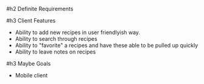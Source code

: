 #h2 Definite Requirements

#h3 Client Features

* Ability to add new recipes in user friendlyish way.
* Ability to search through recipes
* Ability to "favorite" a recipes and have these able to be pulled up quickly
* Ability to leave notes on recipes

#h3 Maybe Goals

* Mobile client